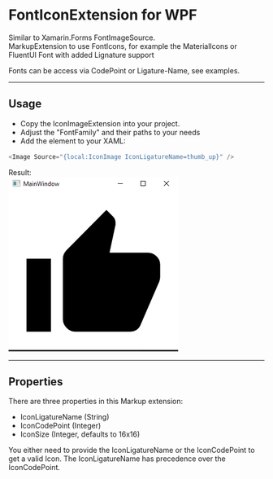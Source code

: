 # FontIconExtension for WPF
Similar to Xamarin.Forms FontImageSource. <br>
MarkupExtension to use FontIcons, for example the MaterialIcons or FluentUI Font with added Lignature support

Fonts can be access via CodePoint or Ligature-Name, see examples.

---
## Usage
* Copy the IconImageExtension into your project.
* Adjust the "FontFamily" and their paths to your needs
* Add the element to your XAML:
 ```c#
<Image Source="{local:IconImage IconLigatureName=thumb_up}" />
```

Result:<br>
![alt text](https://github.com/erythana/WPF_FontIconExtension/blob/main/screenshot.png "Font ligature example")

---
## Properties
There are three properties in this Markup extension:
* IconLigatureName (String)
* IconCodePoint (Integer)
* IconSize (Integer, defaults to 16x16)

You either need to provide the IconLigatureName or the IconCodePoint to get a valid Icon. The IconLigatureName has precedence over the IconCodePoint.
